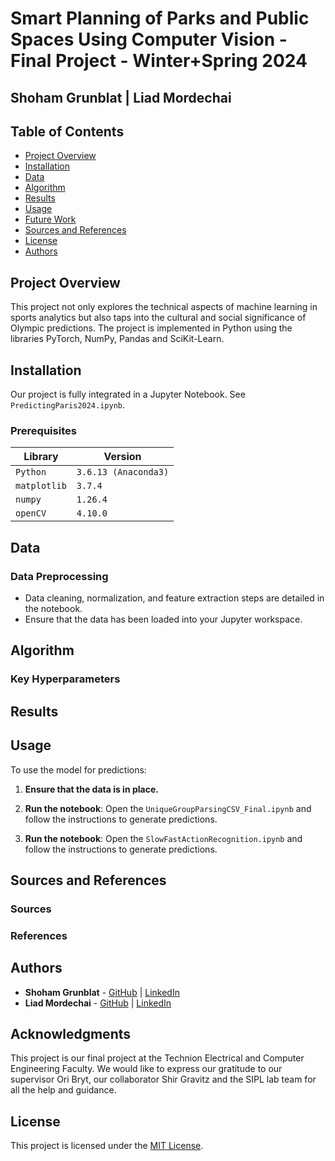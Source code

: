 # Smart Planning of Parks and Public Spaces Using Computer Vision - Final Project - Winter+Spring 2024
## Shoham Grunblat | Liad Mordechai

<p align="middle">

</p>

## Table of Contents
- [Project Overview](#project-overview)
- [Installation](#installation)
- [Data](#data)
- [Algorithm](#algorithm)
- [Results](#results)
- [Usage](#usage)
- [Future Work](#future-work)
- [Sources and References](#sources-and-references)
- [License](#license)
- [Authors](#authors)

## Project Overview
This project not only explores the technical aspects of machine learning in sports analytics but also taps into the cultural and social significance of Olympic predictions. 
The project is implemented in Python using the libraries PyTorch, NumPy, Pandas and SciKit-Learn.

## Installation

Our project is fully integrated in a Jupyter Notebook. See `PredictingParis2024.ipynb`.

### Prerequisites
|Library         | Version |
|--------------------|----|
|`Python`| `3.6.13 (Anaconda3)`|
|`matplotlib`| `3.7.4`|
|`numpy`| `1.26.4`|
|`openCV`| `4.10.0`|
## Data

### Data Preprocessing
- Data cleaning, normalization, and feature extraction steps are detailed in the notebook.
- Ensure that the data has been loaded into your Jupyter workspace.

## Algorithm

### Key Hyperparameters

## Results

## Usage

To use the model for predictions:

1. **Ensure that the data is in place.**

2. **Run the notebook**: Open the `UniqueGroupParsingCSV_Final.ipynb` and follow the instructions to generate predictions.
   
3. **Run the notebook**: Open the `SlowFastActionRecognition.ipynb` and follow the instructions to generate predictions.

## Sources and References
### Sources

### References

## Authors

- **Shoham Grunblat** - [GitHub](https://github.com/ShohamGR) | [LinkedIn](https://www.linkedin.com/in/shoham-grunblat/)
- **Liad Mordechai** - [GitHub](https://github.com/liadMor123) | [LinkedIn](https://www.linkedin.com/in/liad-mordechai/)

## Acknowledgments

This project is our final project at the Technion Electrical and Computer Engineering Faculty.
We would like to express our gratitude to our supervisor Ori Bryt, our collaborator Shir Gravitz and the SIPL lab team for all the help and guidance.

## License

This project is licensed under the [MIT License](https://opensource.org/licenses/MIT).


